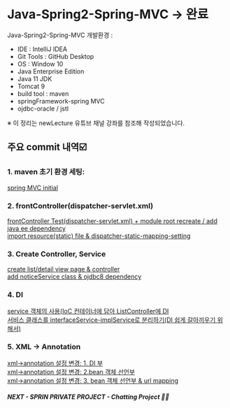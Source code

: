 # Java-Spring2-Spring-MVC -> 완료  
Java-Spring2-Spring-MVC 개발환경 :
* IDE : IntelliJ IDEA
* Git Tools : GitHub Desktop
* OS : Window 10
* Java Enterprise Edition 
* Java 11 JDK
* Tomcat 9
* build tool : maven
* springFramework-spring MVC
* ojdbc-oracle / jstl

※ 이 정리는 newLecture 유튜브 채널 강좌를 참조해 작성되었습니다.

## 주요 commit 내역☑️
### 1. maven 초기 환경 세팅:   
[spring MVC initial](https://github.com/mangozzelli/BackEnd-Spring2-Spring-MVC/commit/d5943a4ae09d1559ad62111480d41cbaa740a0e8)  
  
### 2. frontController(dispatcher-servlet.xml) 
[frontController Test(dispatcher-servlet.xml) + module root recreate / add java ee dependency](https://github.com/mangozzelli/BackEnd-Spring2-Spring-MVC/commit/405c8449ffb31bf06a3b3b8f8a21828f276d4f30)  
[import resource(static) file & dispatcher-static-mapping-setting](https://github.com/mangozzelli/BackEnd-Spring2-Spring-MVC/commit/bdec7635b05d15c2380888b575e9ce2459624dde)  
  
### 3. Create Controller, Service  
[create list/detail view page & controller](https://github.com/mangozzelli/BackEnd-Spring2-Spring-MVC/commit/c4569fe332dc7e9658ee5ad6bfb3f74740fed39e)  
[add noticeService class & ojdbc8 dependency](https://github.com/mangozzelli/BackEnd-Spring2-Spring-MVC/commit/7f48934eccfccbbe998b73e821aa945585c850fa)  
  
### 4. DI  
[service 객체의 사용(IoC 컨테이너에 담아 ListController에 DI](https://github.com/mangozzelli/BackEnd-Spring2-Spring-MVC/commit/7417c5307ccb9eac702bbfee1a136a2eb25f0a92)  
[서비스 클래스를 interfaceService-implService로 분리하기(DI 쉽게 갈아끼우기 위해서)](https://github.com/mangozzelli/BackEnd-Spring2-Spring-MVC/commit/ab98404b992dd9321d08d6bad56ba3aca07463d9)  
  
### 5. XML -> Annotation
[xml->annotation 설정 변경: 1. DI 부](https://github.com/mangozzelli/BackEnd-Spring2-Spring-MVC/commit/4886c45fe119b0bc0bafd078b6f8cb672cf092df)  
[xml->annotation 설정 변경: 2.bean 객체 선언부](https://github.com/mangozzelli/BackEnd-Spring2-Spring-MVC/commit/0b1790464cbac8668b2809183db7f4194ae30158)  
[xml->annotation 설정 변경: 3. bean 객체 선언부 & url mapping](https://github.com/mangozzelli/BackEnd-Spring2-Spring-MVC/commit/90baaf464d0712b7d725b784775a98d274441e65)  
 
##### NEXT - SPRIN PRIVATE PROJECT - Chatting Project 🌱🚀
